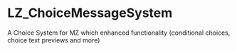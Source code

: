 # LZ_ChoiceMessageSystem
A Choice System for MZ which enhanced functionality (conditional choices, choice text previews and more)
